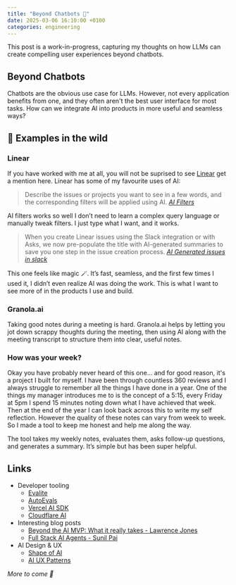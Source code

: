 ```yaml
---
title: "Beyond Chatbots 🤖"
date: 2025-03-06 16:10:00 +0100
categories: engineering
---
```


This post is a work-in-progress, capturing my thoughts on how LLMs can create compelling user experiences beyond chatbots.

## Beyond Chatbots

Chatbots are the obvious use case for LLMs. However, not every application benefits from one, and they often aren't the best user interface for most tasks. How can we integrate AI into products in more useful and seamless ways?

## 🌳 Examples in the wild

### Linear

If you have worked with me at all, you will not be suprised to see [Linear](https://linear.app/) get a mention here. Linear has some of my favourite uses of AI:

> Describe the issues or projects you want to see in a few words, and the corresponding filters will be applied using AI.
> <cite>[AI Filters](https://linear.app/changelog/2023-06-01-ai-filters)</cite>

AI filters works so well I don’t need to learn a complex query language or manually tweak filters. I just type what I want, and it works.

> When you create Linear issues using the Slack integration or with Asks, we now pre-populate the title with AI-generated summaries to save you one step in the issue creation process.
> <cite>[AI Generated issues in slack](https://linear.app/changelog/2024-02-15-create-issues-via-email#ai-generated-issue-titles-in-slack)</cite>

This one feels like magic 🪄. It’s fast, seamless, and the first few times I used it, I didn’t even realize AI was doing the work. This is what I want to see more of in the products I use and build.

### Granola.ai

Taking good notes during a meeting is hard. Granola.ai helps by letting you jot down scrappy thoughts during the meeting, then using AI along with the meeting transcript to structure them into clear, useful notes.

### How was your week?

Okay you have probably never heard of this one... and for good reason, it's a project I built for myself. I have been through countless 360 reviews and I always struggle to remember all the things I have done in a year. One of the things my manager introduces me to is the concept of a 5:15, every Friday at 5pm I spend 15 minutes noting down what I have achieved that week. Then at the end of the year I can look back across this to write my self reflection. However the quality of these notes can vary from week to week. So I made a tool to keep me honest and help me along the way.

The tool takes my weekly notes, evaluates them, asks follow-up questions, and generates a summary. It’s simple but has been super helpful.

## Links

- Developer tooling
  - [Evalite](https://www.evalite.dev/)
  - [AutoEvals](https://github.com/braintrustdata/autoevals)
  - [Vercel AI SDK](https://sdk.vercel.ai/docs/introduction)
  - [Cloudflare AI](https://developers.cloudflare.com/workers-ai/)
- Interesting blog posts
  - [Beyond the AI MVP: What it really takes - Lawrence Jones](https://blog.lawrencejones.dev/ai-mvp/)
  - [Full Stack AI Agents - Sunil Pai](https://sunilpai.dev/posts/full-stack-ai-agents/)
- AI Design & UX
  - [Shape of AI](https://shapeof.ai/)
  - [AI UX Patterns](https://www.aiuxpatterns.com/)

_More to come 🤖_
